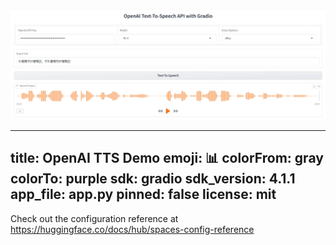 ![](./preview.jpg)

---
title: OpenAI TTS Demo
emoji: 📊
colorFrom: gray
colorTo: purple
sdk: gradio
sdk_version: 4.1.1
app_file: app.py
pinned: false
license: mit
---

Check out the configuration reference at https://huggingface.co/docs/hub/spaces-config-reference

